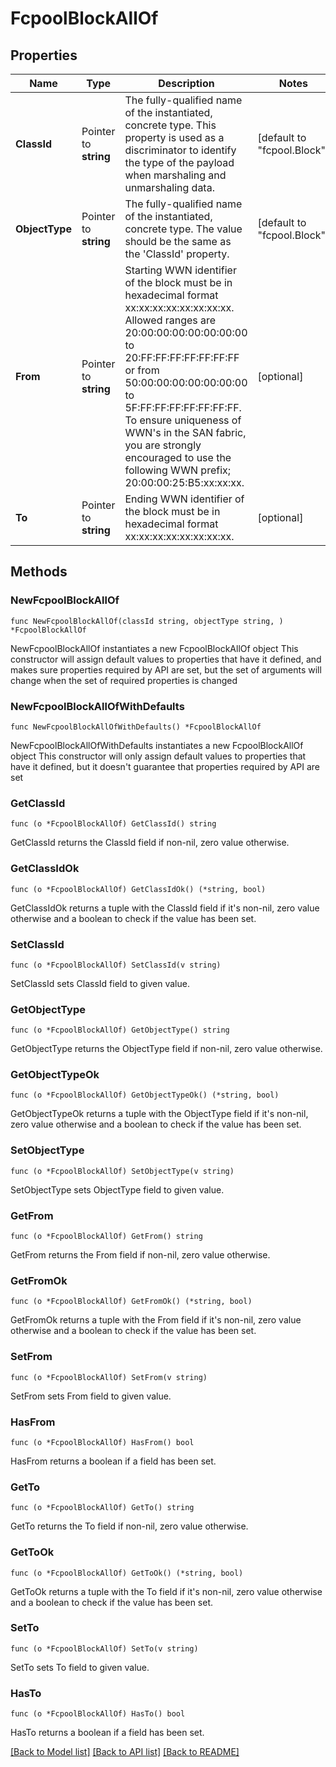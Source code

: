 # FcpoolBlockAllOf

## Properties

Name | Type | Description | Notes
------------ | ------------- | ------------- | -------------
**ClassId** | Pointer to **string** | The fully-qualified name of the instantiated, concrete type. This property is used as a discriminator to identify the type of the payload when marshaling and unmarshaling data. | [default to "fcpool.Block"]
**ObjectType** | Pointer to **string** | The fully-qualified name of the instantiated, concrete type. The value should be the same as the &#39;ClassId&#39; property. | [default to "fcpool.Block"]
**From** | Pointer to **string** | Starting WWN identifier of the block must be in hexadecimal format xx:xx:xx:xx:xx:xx:xx:xx. Allowed ranges are 20:00:00:00:00:00:00:00 to 20:FF:FF:FF:FF:FF:FF:FF or from 50:00:00:00:00:00:00:00 to 5F:FF:FF:FF:FF:FF:FF:FF. To ensure uniqueness of WWN&#39;s in the SAN fabric, you are strongly encouraged to use the following WWN prefix; 20:00:00:25:B5:xx:xx:xx. | [optional] 
**To** | Pointer to **string** | Ending WWN identifier of the block must be in hexadecimal format xx:xx:xx:xx:xx:xx:xx:xx. | [optional] 

## Methods

### NewFcpoolBlockAllOf

`func NewFcpoolBlockAllOf(classId string, objectType string, ) *FcpoolBlockAllOf`

NewFcpoolBlockAllOf instantiates a new FcpoolBlockAllOf object
This constructor will assign default values to properties that have it defined,
and makes sure properties required by API are set, but the set of arguments
will change when the set of required properties is changed

### NewFcpoolBlockAllOfWithDefaults

`func NewFcpoolBlockAllOfWithDefaults() *FcpoolBlockAllOf`

NewFcpoolBlockAllOfWithDefaults instantiates a new FcpoolBlockAllOf object
This constructor will only assign default values to properties that have it defined,
but it doesn't guarantee that properties required by API are set

### GetClassId

`func (o *FcpoolBlockAllOf) GetClassId() string`

GetClassId returns the ClassId field if non-nil, zero value otherwise.

### GetClassIdOk

`func (o *FcpoolBlockAllOf) GetClassIdOk() (*string, bool)`

GetClassIdOk returns a tuple with the ClassId field if it's non-nil, zero value otherwise
and a boolean to check if the value has been set.

### SetClassId

`func (o *FcpoolBlockAllOf) SetClassId(v string)`

SetClassId sets ClassId field to given value.


### GetObjectType

`func (o *FcpoolBlockAllOf) GetObjectType() string`

GetObjectType returns the ObjectType field if non-nil, zero value otherwise.

### GetObjectTypeOk

`func (o *FcpoolBlockAllOf) GetObjectTypeOk() (*string, bool)`

GetObjectTypeOk returns a tuple with the ObjectType field if it's non-nil, zero value otherwise
and a boolean to check if the value has been set.

### SetObjectType

`func (o *FcpoolBlockAllOf) SetObjectType(v string)`

SetObjectType sets ObjectType field to given value.


### GetFrom

`func (o *FcpoolBlockAllOf) GetFrom() string`

GetFrom returns the From field if non-nil, zero value otherwise.

### GetFromOk

`func (o *FcpoolBlockAllOf) GetFromOk() (*string, bool)`

GetFromOk returns a tuple with the From field if it's non-nil, zero value otherwise
and a boolean to check if the value has been set.

### SetFrom

`func (o *FcpoolBlockAllOf) SetFrom(v string)`

SetFrom sets From field to given value.

### HasFrom

`func (o *FcpoolBlockAllOf) HasFrom() bool`

HasFrom returns a boolean if a field has been set.

### GetTo

`func (o *FcpoolBlockAllOf) GetTo() string`

GetTo returns the To field if non-nil, zero value otherwise.

### GetToOk

`func (o *FcpoolBlockAllOf) GetToOk() (*string, bool)`

GetToOk returns a tuple with the To field if it's non-nil, zero value otherwise
and a boolean to check if the value has been set.

### SetTo

`func (o *FcpoolBlockAllOf) SetTo(v string)`

SetTo sets To field to given value.

### HasTo

`func (o *FcpoolBlockAllOf) HasTo() bool`

HasTo returns a boolean if a field has been set.


[[Back to Model list]](../README.md#documentation-for-models) [[Back to API list]](../README.md#documentation-for-api-endpoints) [[Back to README]](../README.md)


